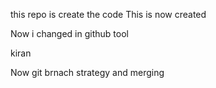 this repo is create the code
This is now created


Now i changed in github tool

kiran



Now git brnach strategy and merging


